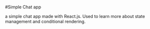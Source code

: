 #Simple Chat app

a simple chat app made with React.js. Used to learn more about state management and conditional rendering.